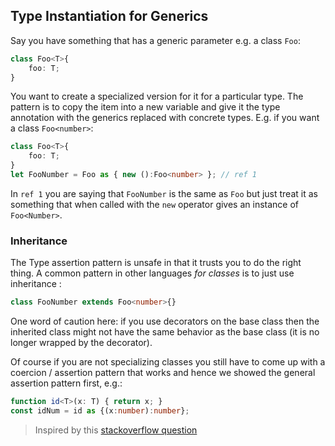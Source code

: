 ## Type Instantiation for Generics

Say you have something that has a generic parameter e.g. a class `Foo`:

```ts
class Foo<T>{
	foo: T;
}
```

You want to create a specialized version for it for a particular type. The pattern is to copy the item into a new variable and give it the type annotation with the generics replaced with concrete types. E.g. if you want a class `Foo<number>`:

```ts
class Foo<T>{
	foo: T;
}
let FooNumber = Foo as { new ():Foo<number> }; // ref 1
```
In `ref 1` you are saying that `FooNumber` is the same as `Foo` but just treat it as something that when called with the `new` operator gives an instance of `Foo<Number>`.

### Inheritance
The Type assertion pattern is unsafe in that it trusts you to do the right thing. A common pattern in other languages *for classes* is to just use inheritance :

```ts
class FooNumber extends Foo<number>{}
```

One word of caution here: if you use decorators on the base class then the inherited class might not have the same behavior as the base class (it is no longer wrapped by the decorator).

Of course if you are not specializing classes you still have to come up with a coercion / assertion pattern that works and hence we showed the general assertion pattern first, e.g.:

```ts
function id<T>(x: T) { return x; }
const idNum = id as {(x:number):number};
```

> Inspired by this [stackoverflow question](http://stackoverflow.com/a/34864705/390330)
